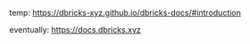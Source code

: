 temp:
https://dbricks-xyz.github.io/dbricks-docs/#introduction

eventually:
https://docs.dbricks.xyz
